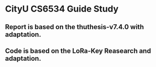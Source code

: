 # CityU CS6534 Guide Study

## Report is based on the thuthesis-v7.4.0 with adaptation.

## Code is based on the LoRa-Key Reasearch and adaptation.

